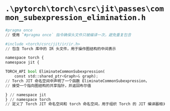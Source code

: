 # `.\pytorch\torch\csrc\jit\passes\common_subexpression_elimination.h`

```py
#pragma once
// 使用 `#pragma once` 指令确保头文件只被编译一次，避免重复包含

#include <torch/csrc/jit/ir/ir.h>
// 包含 Torch 库中的 IR 头文件，用于操作图结构的中间表示

namespace torch {
namespace jit {

TORCH_API bool EliminateCommonSubexpression(
    const std::shared_ptr<Graph>& graph);
// Torch JIT 命名空间中声明了一个函数 EliminateCommonSubexpression，
// 接受一个指向图结构的共享指针，并返回布尔值

} // namespace jit
} // namespace torch
// 定义了 Torch JIT 命名空间和 torch 命名空间，用于组织 Torch 的 JIT 编译器相关功能
```